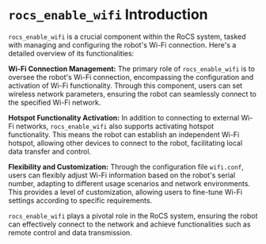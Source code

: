 # `rocs_enable_wifi` Introduction

`rocs_enable_wifi` is a crucial component within the RoCS system, tasked with managing and configuring the robot's Wi-Fi connection. Here's a detailed overview of its functionalities:

**Wi-Fi Connection Management:** The primary role of `rocs_enable_wifi` is to oversee the robot's Wi-Fi connection, encompassing the configuration and activation of Wi-Fi functionality. Through this component, users can set wireless network parameters, ensuring the robot can seamlessly connect to the specified Wi-Fi network.

**Hotspot Functionality Activation:** In addition to connecting to external Wi-Fi networks, `rocs_enable_wifi` also supports activating hotspot functionality. This means the robot can establish an independent Wi-Fi hotspot, allowing other devices to connect to the robot, facilitating local data transfer and control.

**Flexibility and Customization:** Through the configuration file `wifi.conf`, users can flexibly adjust Wi-Fi information based on the robot's serial number, adapting to different usage scenarios and network environments. This provides a level of customization, allowing users to fine-tune Wi-Fi settings according to specific requirements.

`rocs_enable_wifi` plays a pivotal role in the RoCS system, ensuring the robot can effectively connect to the network and achieve functionalities such as remote control and data transmission.
